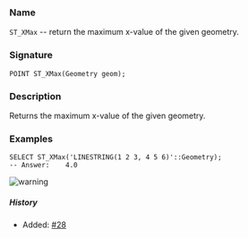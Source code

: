 ### Name
`ST_XMax` -- return the maximum x-value of the given geometry.

### Signature

```mysql
POINT ST_XMax(Geometry geom);
```

### Description

Returns the maximum x-value of the given geometry.

### Examples

```mysql
SELECT ST_XMax('LINESTRING(1 2 3, 4 5 6)'::Geometry);
-- Answer:    4.0
```

![warning](images/icons/illustrations/properties/ST_XMax.png)
##### History

* Added: [#28](https://github.com/irstv/H2GIS/pull/28)
